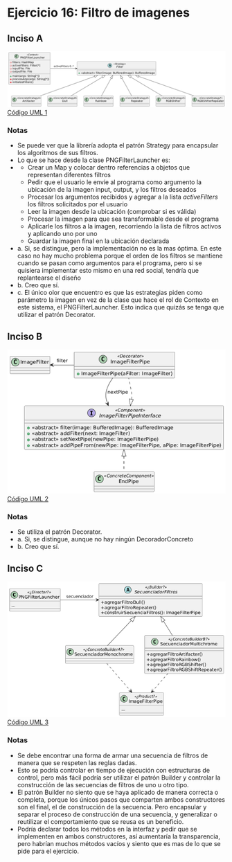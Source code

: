 # Ejercicio 16: Filtro de imagenes
## Inciso A
![Diagrama UML 1](./diag_uml_1.png)<br>
[Código UML 1](./source1.uml)
### Notas
- Se puede ver que la librería adopta el patrón Strategy para encapsular los algoritmos de sus filtros.
- Lo que se hace desde la clase PNGFilterLauncher es:
- - Crear un Map y colocar dentro referencias a objetos que representan diferentes filtros
  - Pedir que el usuario le envíe al programa como argumento la ubicación de la imagen input, output, y los filtros deseados
  - Procesar los argumentos recibidos y agregar a la lista _activeFilters_ los filtros solicitados por el usuario
  - Leer la imagen desde la ubicación (comprobar si es válida)
  - Procesar la imagen para que sea transformable desde el programa
  - Aplicarle los filtros a la imagen, recorriendo la lista de filtros activos y aplicando uno por uno
  - Guardar la imagen final en la ubicación declarada
- a. Si, se distingue, pero la implementación no es la mas óptima. En este caso no hay mucho problema porque el orden de los filtros se mantiene cuando se pasan como argumentos para el programa, pero si se quisiera implementar esto mismo en una red social, tendría que replantearse el diseño
- b. Creo que sí.
- c. El único olor que encuentro es que las estrategias piden como parámetro la imagen en vez de la clase que hace el rol de Contexto en este sistema, el PNGFilterLauncher. Esto indica que quizás se tenga que utilizar el patrón Decorator.
## Inciso B
![Diagrama UML 2](./diag_uml_2.png)<br>
[Código UML 2](./source2.uml)
### Notas
- Se utiliza el patrón Decorator.
- a. Si, se distingue, aunque no hay ningún DecoradorConcreto
- b. Creo que sí.
## Inciso C
![Diagrama UML 3](./diag_uml_3.png)<br>
[Código UML 3](./source3.uml)
### Notas
- Se debe encontrar una forma de armar una secuencia de filtros de manera que se respeten las reglas dadas.
- Esto se podría controlar en tiempo de ejecución con estructuras de control, pero más fácil podría ser utilizar el patrón Builder y controlar la construcción de las secuencias de filtros de uno u otro tipo.
- El patrón Builder no siento que se haya aplicado de manera correcta o completa, porque los únicos pasos que comparten ambos constructores son el final, el de construcción de la secuencia. Pero encapsular y separar el proceso de construcción de una secuencia, y generalizar o reutilizar el comportamiento que se reusa es un beneficio.
- Podría declarar todos los métodos en la interfaz y pedir que se implementen en ambos constructores, así aumentaría la transparencia, pero habrían muchos métodos vacíos y siento que es mas de lo que se pide para el ejercicio.
